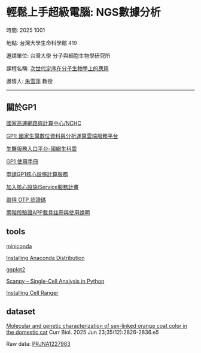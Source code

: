 # 輕鬆上手超級電腦: NGS數據分析

時間: 2025 1001

地點: 台灣大學生命科學館 419

邀請單位: 台灣大學 分子與細胞生物學研究所

課程名稱: [次世代定序在分子生物學上的應用](https://nol.ntu.edu.tw/nol/coursesearch/print_table.php?course_id=B43%20U1530&class=&dpt_code=B480&ser_no=17638&semester=114-1) 

邀情人: [朱雪萍](https://ntuclsimcb.ntu.edu.tw/cp_n_174437.html) 教授

---
## 關於GP1


[國家高速網路與計算中心/NCHC](https://www.nchc.org.tw/)

[GP1: 國家生醫數位資料與分析運算雲端服務平台](https://ncfb.nycu.edu.tw/gp1.html)

[生醫服務入口平台-國網生科雲](https://lions.nchc.org.tw/)

[GP1 使用手冊](https://man.twcc.ai/cV1vwW9GRTql6ODnTREPhw)

[申請GP1核心設施計算服務](https://lions.nchc.org.tw/ngsApplyDoc.jsp)

[加入核心設施iService服務計畫](https://man.twcc.ai/@nchcbio/SJg8LWQEC)

[取得 OTP 認證碼](https://man.twcc.ai/@TWCC-III-manual/SJwbCxzqO#%E5%8F%96%E5%BE%97-OTP-%E8%AA%8D%E8%AD%89%E7%A2%BC)

[兩階段驗證APP載具註冊與使用說明](https://iservice.nchc.org.tw/nchc_service/nchc_service_qa_single.php?qa_code=774)

## tools

[miniconda](https://www.anaconda.com/docs/getting-started/miniconda/main)

[Installing Anaconda Distribution](https://www.anaconda.com/docs/getting-started/anaconda/install#macos-linux-installation)

[ggplot2](https://ggplot2.tidyverse.org/)

[Scanpy – Single-Cell Analysis in Python](https://scanpy.readthedocs.io/en/stable/)

[Installing Cell Ranger](https://www.10xgenomics.com/support/software/cell-ranger/latest/tutorials/cr-tutorial-in)

## dataset
[Molecular and genetic characterization of sex-linked orange coat color in the domestic cat](https://pubmed.ncbi.nlm.nih.gov/40378841/)
Curr Biol. 2025 Jun 23;35(12):2826-2836.e5

Raw data: [PRJNA1227983](https://www.ncbi.nlm.nih.gov/Traces/study/?acc=SRP566189&o=acc_s%3Aa)


